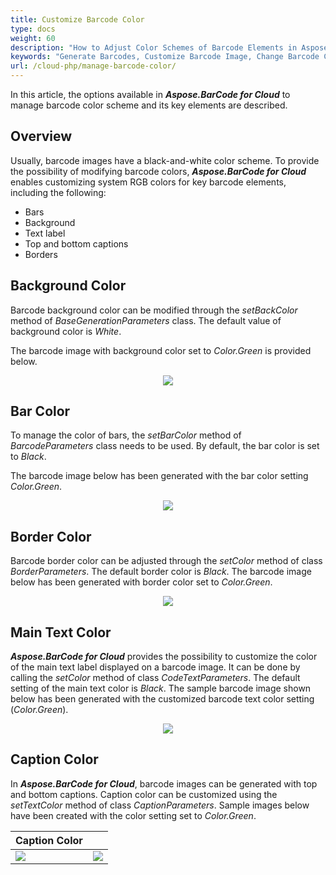 ```yaml
---
title: Customize Barcode Color
type: docs
weight: 60
description: "How to Adjust Color Schemes of Barcode Elements in Aspose.BarCode for Cloud"
keywords: "Generate Barcodes, Customize Barcode Image, Change Barcode Color, Set Barcode Color, Generate Colored Barcodes, Barcode Color in Aspose.BarCode for Cloud, Work with Barcode Image in Aspose.BarCode for Cloud, Generate Barcodes in Aspose.BarCode"
url: /cloud-php/manage-barcode-color/
---
```

In this article, the options available in ***Aspose.BarCode for Cloud*** to manage barcode color scheme and its key elements are described.

## **Overview**
Usually, barcode images have a black-and-white color scheme. To provide the possibility of modifying barcode colors, ***Aspose.BarCode for Cloud*** enables customizing system RGB colors for key barcode elements, including the following:
- Bars
- Background
- Text label
- Top and bottom captions
- Borders

## **Background Color**
Barcode background color can be modified through the *setBackColor* method of *BaseGenerationParameters* class. The default value of background color is *White*.  
  
The barcode image with background color set to *Color.Green* is provided below.
   
<p align="center"><image src="colorbackground.png"></p>
  
## **Bar Color**
To manage the color of bars, the *setBarColor* method of *BarcodeParameters* class needs to be used. By default, the bar color is set to *Black*.  
  
The barcode image below has been generated with the bar color setting *Color.Green*.
  
<p align="center"><image src="colorbarcode.png"></p>
  
## **Border Color**
Barcode border color can be adjusted through the *setColor* method of class *BorderParameters*. The default border color is *Black*. The barcode image below has been generated with border color set to *Color.Green*.
  
<p align="center"><image src="colorborder.png"></p>
  

## **Main Text Color**
***Aspose.BarCode for Cloud*** provides the possibility to customize the color of the main text label displayed on a barcode image. It can be done by calling the *setColor* method of class *CodeTextParameters*. The default setting of the main text color is *Black*. The sample barcode image shown below has been generated with the customized barcode text color setting (*Color.Green*).
  
<p align="center"><image src="colorcodetext.png"></p>
  

## **Caption Color**
In ***Aspose.BarCode for Cloud***, barcode images can be generated with top and bottom captions. Caption color can be customized using the *setTextColor* method of class *CaptionParameters*. Sample images below have been created with the color setting set to *Color.Green*.
  
|Caption Color|   |
|:--| :-: |
|<image src="colorcaptionabove.png">|<image src="colorcaptionbelow.png">|
  
